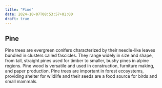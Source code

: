 ```yaml
---
title: "Pine"
date: 2024-10-07T08:53:57+01:00
draft: true
---
```


## Pine

Pine trees are evergreen conifers characterized by their needle-like leaves bundled in clusters called fascicles. They range widely in size and shape, from tall, straight pines used for timber to smaller, bushy pines in alpine regions. Pine wood is versatile and used in construction, furniture making, and paper production. Pine trees are important in forest ecosystems, providing shelter for wildlife and their seeds are a food source for birds and small mammals.
